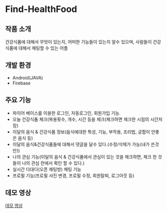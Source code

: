 # Find-HealthFood
## 작품 소개
건강식품에 대해서 무엇이 있는지, 어떠한 기능들이 있는지 알수 있으며, 사람들이 건강식품에 대해서 채팅할 수 있는 어플

## 개발 환경
* Android(JAVA)
* Firebase

## 주요 기능
* 파이어 베이스를 이용한 로그인, 자동로그인, 회원가입 기능.
* 오늘 건강식품 체크(복용횟수, 개수, 시간 등을 체크(체크하면 체크한 시점의 시간저장)
* 이달의 음식 & 건강식품 정보(음식에대한 특성, 기능, 부작용, 조리법, 궁합이 안좋은 음식 등)
* 이달의 음식&건강식품들에 대해서 댓글을 달수 있다.(수정/삭제가 가능(내가 쓴것만))
* 나의 관심 기능(이달의 음식 & 건강식품에서 관심이 있는 것을 체크하면, 체크 한 것들이 나의 관심 란에서 확인 할 수 있다.)
* 실시간 다대다(오픈 채팅방) 채팅 기능
* 프로필 기능(프로필 사진 변경, 프로필 수정, 회원탈퇴, 로그아웃 등)

## 데모 영상
[데모 영상](https://drive.google.com/file/d/1WntZVHUlhxrDs5uU2f0SQhCoAaqPgA2S/view?usp=sharing)
